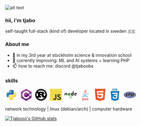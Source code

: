 ![alt text](https://github.com/Tjabooo/Tjabooo/blob/main/xmascat.png?raw=true)

### hii, i'm tjabo
self-taught full-stack (kind of) developer located in sweden 🇸🇪

### About me
- 📖 in my 3rd year at stockholm science & innovation school
- 🌱 currently improving: ML and AI systems + learning PHP
- 📫 how to reach me: discord @tjaboobs

### skills
<div>
  <img src="https://github.com/devicons/devicon/blob/master/icons/python/python-original.svg" title="Firebase" alt="Firebase" width="40" height="40"/>&nbsp;
  <img src="https://github.com/devicons/devicon/blob/master/icons/csharp/csharp-original.svg" title="MySQL"  alt="MySQL" width="40" height="40"/>&nbsp;
  <img src="https://github.com/devicons/devicon/blob/master/icons/rust/rust-original.svg" title="Gatsby"  alt="Gatsby" width="40" height="40"/>&nbsp;
  <img src="https://github.com/devicons/devicon/blob/master/icons/javascript/javascript-original.svg" title="JavaScript" alt="JavaScript" width="40" height="40"/>&nbsp;
  <img src="https://github.com/devicons/devicon/blob/master/icons/nodejs/nodejs-original-wordmark.svg" title="NodeJS" alt="NodeJS" width="40" height="40"/>&nbsp;
  <img src="https://github.com/devicons/devicon/blob/master/icons/java/java-original-wordmark.svg" title="Java" alt="Java" width="40" height="40"/>&nbsp;
  <img src="https://github.com/devicons/devicon/blob/master/icons/html5/html5-original.svg" title="HTML5" alt="HTML" width="40" height="40"/>&nbsp;
  <img src="https://github.com/devicons/devicon/blob/master/icons/css3/css3-plain-wordmark.svg"  title="CSS3" alt="CSS" width="40" height="40"/>&nbsp;
  <img src="https://github.com/devicons/devicon/blob/master/icons/php/php-original.svg" title="PHP" alt="PHP" width="40" height="40"/>&nbsp;
</div>

network technology | linux (debian/arch) | computer hardware


[![Tjabooo's GitHub stats](https://github-readme-stats.vercel.app/api?username=Tjabooo&show_icons=true&theme=radical)](https://github.com/anuraghazra/github-readme-stats)
